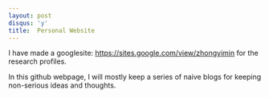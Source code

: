 ```yaml
---
layout: post
disqus: 'y'
title:  Personal Website
---
```


I have made a googlesite: https://sites.google.com/view/zhongyimin for the research profiles.

In this github webpage, I will mostly keep a series of naive blogs for keeping non-serious ideas and thoughts. 